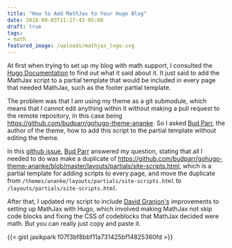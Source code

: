 ```yaml
---
title: "How to Add MathJax to Your Hugo Blog"
date: 2018-09-03T11:27:43-05:00
draft: true
tags:
- math
featured_image: /uploads/mathjax_logo.svg
---
```


At first when trying to set up my blog with math support, I consulted the [Hugo Documentation](https://gohugo.io/content-management/formats/#enable-mathjax) to find out what it said about it. It just said to add the MathJax script to a partial template that would be included in every page that needed MathJax, such as the footer partial template.

The problem was that I am using my theme as a git submodule, which means that I cannot edit anything within it without making a pull request to the remote repository, in this case being https://github.com/budparr/gohugo-theme-ananke. So I asked [Bud Parr](https://github.com/budparr), the author of the theme, how to add this script to the partial template without editing the theme.

In this [github issue](https://github.com/budparr/gohugo-theme-ananke/issues/129), [Bud Parr](https://github.com/budparr) answered my question, stating that all I needed to do was make a duplicate of https://github.com/budparr/gohugo-theme-ananke/blob/master/layouts/partials/site-scripts.html, which is a partial template for adding scripts to every page, and move the duplicate from `/themes/ananke/layouts/partials/site-scripts.html` to `/layouts/partials/site-scripts.html`.

After that, I updated my script to include [David Granjon's](https://divadnojnarg.github.io/blog/mathjax/) improvements to setting up MathJax with Hugo, which involved making MathJax not skip code blocks and fixing the CSS of codeblocks that MathJax decided were math. But you can really just copy and paste it.

{{< gist jasikpark f07f3bf8bbf11a731425bf14825360fd >}}
